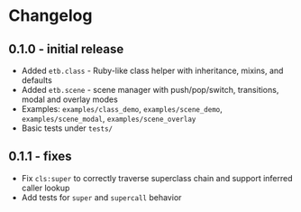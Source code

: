 # Changelog

## 0.1.0 - initial release

- Added `etb.class` - Ruby-like class helper with inheritance, mixins, and defaults
- Added `etb.scene` - scene manager with push/pop/switch, transitions, modal and overlay modes
- Examples: `examples/class_demo`, `examples/scene_demo`, `examples/scene_modal`, `examples/scene_overlay`
- Basic tests under `tests/`


## 0.1.1 - fixes

- Fix `cls:super` to correctly traverse superclass chain and support inferred caller lookup
- Add tests for `super` and `supercall` behavior


